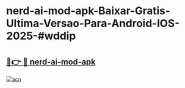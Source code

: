 # nerd-ai-mod-apk-Baixar-Gratis-Ultima-Versao-Para-Android-IOS-2025-#wddip

# <h2><a href="https://ainizakaria.my?title=nerd-ai-mod-apk&ref=22M">🔗👉 🔴 nerd-ai-mod-apk</a></h2>

[![acn](https://github.com/user-attachments/assets/0f9c940e-d8b0-45ae-aac7-cd30a18b3e1c)](https://ainizakaria.my?title=nerd-ai-mod-apk&ref=22M)

